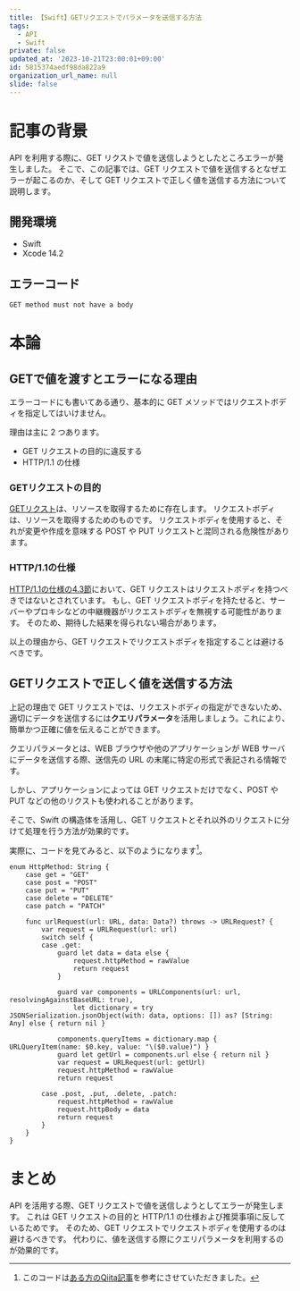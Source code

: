 ```yaml
---
title: 【Swift】GETリクエストでパラメータを送信する方法
tags:
  - API
  - Swift
private: false
updated_at: '2023-10-21T23:00:01+09:00'
id: 5815374aedf98da822a9
organization_url_name: null
slide: false
---
```

# 記事の背景
 API を利用する際に、GET リクストで値を送信しようとしたところエラーが発生しました。
 そこで、この記事では、GET リクエストで値を送信するとなぜエラーが起こるのか、そして GET リクエストで正しく値を送信する方法について説明します。

## 開発環境
- Swift
- Xcode 14.2

## エラーコード
`GET method must not have a body`
# 本論
## GETで値を渡すとエラーになる理由
エラーコードにも書いてある通り、基本的に GET メソッドではリクエストボディを指定してはいけません。

理由は主に 2 つあります。

- GET リクエストの目的に違反する
- HTTP/1.1 の仕様

### GETリクエストの目的
[GETリクスト](https://www.rfc-editor.org/rfc/rfc2616#section-9.3)は、リソースを取得するために存在します。
リクエストボディは、リソースを取得するためのものです。
リクエストボディを使用すると、それが変更や作成を意味する POST や PUT リクエストと混同される危険性があります。

### HTTP/1.1の仕様
[HTTP/1.1の仕様の4.3節](https://www.rfc-editor.org/rfc/rfc2616#section-4.3)において、GET リクエストはリクエストボディを持つべきではないとされています。
もし、GET リクエストボディを持たせると、サーバーやプロキシなどの中継機器がリクエストボディを無視する可能性があります。
そのため、期待した結果を得られない場合があります。

以上の理由から、GET リクエストでリクエストボディを指定することは避けるべきです。

## GETリクエストで正しく値を送信する方法
上記の理由で GET リクエストでは、リクエストボディの指定ができないため、適切にデータを送信するには**クエリパラメータ**を活用しましょう。これにより、簡単かつ正確に値を伝えることができます。

クエリパラメータとは、WEB ブラウザや他のアプリケーションが WEB サーバにデータを送信する際、送信先の URL の末尾に特定の形式で表記される情報です。

しかし、アプリケーションによっては GET リクエストだけでなく、POST や PUT などの他のリクストも使われることがあります。

そこで、Swift の構造体を活用し、GET リクエストとそれ以外のリクエストに分けて処理を行う方法が効果的です。

実際に、コードを見てみると、以下のようになります[^1]。

[^1]:このコードは[ある方のQiita記事](https://qiita.com/toya108/items/a74a6165f923f9cb0871#%E3%82%AF%E3%83%A9%E3%82%A4%E3%82%A2%E3%83%B3%E3%83%88%E6%9C%AC%E4%BD%93)を参考にさせていただきました。

```Swift:Swift
enum HttpMethod: String {
    case get = "GET"
    case post = "POST"
    case put = "PUT"
    case delete = "DELETE"
    case patch = "PATCH"

    func urlRequest(url: URL, data: Data?) throws -> URLRequest? {
        var request = URLRequest(url: url)
        switch self {
        case .get:
            guard let data = data else {
                request.httpMethod = rawValue
                return request
            }

            guard var components = URLComponents(url: url, resolvingAgainstBaseURL: true),
                let dictionary = try JSONSerialization.jsonObject(with: data, options: []) as? [String: Any] else { return nil }

            components.queryItems = dictionary.map { URLQueryItem(name: $0.key, value: "\($0.value)") }
            guard let getUrl = components.url else { return nil }
            var request = URLRequest(url: getUrl)
            request.httpMethod = rawValue
            return request

        case .post, .put, .delete, .patch:
            request.httpMethod = rawValue
            request.httpBody = data
            return request
        }
    }
}
```

# まとめ

 API を活用する際、GET リクエストで値を送信しようとしてエラーが発生します。
 これは GET リクエストの目的と HTTP/1.1 の仕様および推奨事項に反しているためです。
 そのため、GET リクエストでリクエストボディを使用するのは避けるべきです。
 代わりに、値を送信する際にクエリパラメータを利用するのが効果的です。